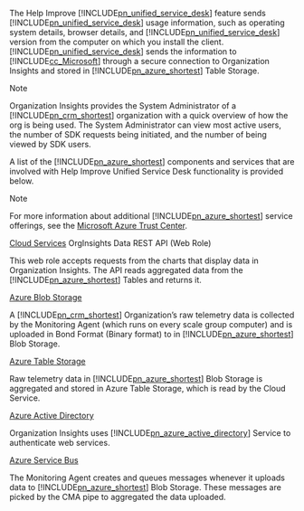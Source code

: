﻿The Help Improve [!INCLUDE[pn_unified_service_desk](pn-unified-service-desk.md)] feature sends [!INCLUDE[pn_unified_service_desk](pn-unified-service-desk.md)] usage information, such as operating system details, browser details, and [!INCLUDE[pn_unified_service_desk](pn-unified-service-desk.md)] version from the computer on which you install the client. [!INCLUDE[pn_unified_service_desk](pn-unified-service-desk.md)] sends the information to [!INCLUDE[cc_Microsoft](cc-microsoft.md)] through a secure connection to Organization Insights and stored in [!INCLUDE[pn_azure_shortest](pn-azure-shortest.md)] Table Storage.
  
> [!NOTE]
>  Organization Insights provides the System Administrator of a [!INCLUDE[pn_crm_shortest](pn-crm-shortest.md)] organization with a quick overview of how the org is being used. The System Administrator can view most active users, the number of SDK requests being initiated, and the number of being viewed by SDK users.
  
 A list of the [!INCLUDE[pn_azure_shortest](pn-azure-shortest.md)] components and services that are involved with Help Improve Unified Service Desk functionality is provided below.  
  
> [!NOTE]
>  For more information about additional [!INCLUDE[pn_azure_shortest](pn-azure-shortest.md)] service offerings, see the [Microsoft Azure Trust Center](https://azure.microsoft.com/en-us/support/trust-center/).  
  
 [Cloud Services](https://azure.microsoft.com/en-us/services/cloud-services/) OrgInsights Data REST API (Web Role)  
  
 This web role accepts requests from the charts that display data in Organization Insights. The API reads aggregated data from the [!INCLUDE[pn_azure_shortest](pn-azure-shortest.md)] Tables and returns it.  
  
 [Azure Blob Storage](https://azure.microsoft.com/en-us/services/storage/blobs/)  
  
 A [!INCLUDE[pn_crm_shortest](pn-crm-shortest.md)] Organization’s raw telemetry data is collected by the Monitoring Agent (which runs on every scale group computer) and is uploaded in Bond Format (Binary format) to in [!INCLUDE[pn_azure_shortest](pn-azure-shortest.md)] Blob Storage.  
  
 [Azure Table Storage](https://azure.microsoft.com/en-us/services/storage/tables/)  
  
 Raw telemetry data in [!INCLUDE[pn_azure_shortest](pn-azure-shortest.md)] Blob Storage is aggregated and stored in Azure Table Storage, which is read by the Cloud Service.  
  
 [Azure Active Directory](https://azure.microsoft.com/en-us/services/active-directory/)  
  
 Organization Insights uses  [!INCLUDE[pn_azure_active_directory](pn-azure-active-directory.md)] Service to authenticate web services.  
  
 [Azure Service Bus](https://azure.microsoft.com/en-us/services/service-bus/)  
  
 The Monitoring Agent creates and queues messages whenever it uploads data to [!INCLUDE[pn_azure_shortest](pn-azure-shortest.md)] Blob Storage. These messages are picked by the CMA pipe to aggregated the data uploaded.